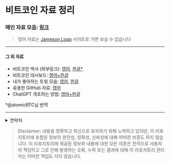 # 비트코인 자료 정리

### 메인 자료 모음: [링크](Resources/Resources.md)
> 영어 자료는 [Jameson Lopp](https://www.lopp.net/bitcoin-information.html) 사이트로 가면 보실 수 있습니다
---
#### 그 외 자료
- 비트코인 백서 (외부링크): [영어](https://bitcoin.org/bitcoin.pdf), [한글*](https://onedrive.live.com/?qt=allmyphotos&photosData=%2Fshare%2F747B5616127C925A%21311887%3Fithint%3Dphoto%26e%3DUJjybr%26migratedtospo%3Dtrue&sw=bypassConfig&cid=747B5616127C925A&id=747B5616127C925A%21311887&redeem=aHR0cHM6Ly8xZHJ2Lm1zL2kvcyFBbHFTZkJJV1ZudDBrNFJQZGhQSUVhM1VXSkdNSVE%5FZT1VSmp5YnI&v=photos)
- 비트코인 대시보드: [영어+한글](Resources/Dashboards.md)
- 내가 좋아하는 트윗 모음: [영어](Resources/Tweets_EN.md), [한글](Resources/Tweets_KR.md)
- 유용한 GitHub 자료: [영어](Resources/Repositories.md)
- ChatGPT 개조하는 방법: [영어+한글](AI/ChatGPT_KR.md)  

*@atomicBTC님 번역  

---
<details>
  <summary>연락처</summary>
  <ul>
  <li>X: 
    <a href="https://x.com/juhwang8378">@juhwang8378</a>
  </li>
  <li>Email: 
    <a href="mailto:juhwang8378">juhwang8378@proton.me</a>
  </li>
  <li>Nostr/LN: 
    <a href="https://primal.net/p/nprofile1qqs05h4qpl9yy6wq39zu48mcnmgjh7r999s9fhrgsjxk945lzp6lhlsd8zdu8">juhwang@oksu.su</a>
  </li> 
  </ul>
</details>

> Disclaimer: 내용을 정확하고 최신으로 유지하기 위해 노력하고 있지만, 이 리포지토리에 포함된 정보의 완전성, 정확성, 신뢰성에 대해 어떠한 보증도 하지 않습니다. 이 리포지토리에 제공된 정보와 내용에 대한 모든 의존은 전적으로 사용자의 책임이고 그로 인해 발생하는 오류, 누락 또는 결과에 대해 이 리포지토리 관리자는 어떠한 책임도 지지 않습니다.
